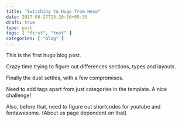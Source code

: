 ```yaml
---
title: "Switching to Hugo from Hexo"
date: 2017-08-27T23:20:16+05:30
draft: true
type: post
tags: [ "first", "test" ]
categories: [ "blog" ]
---
```

This is the first hugo blog post.

Crazy time trying to figure out differences sections, types and layouts. 

Finally the dust settles, with a few compromises.

Need to add tags apart from just categories in the template. A nice challenge!

Also, before that, need to figure out shortcodes for youtube and fontawesome. (About us page dependent on that)